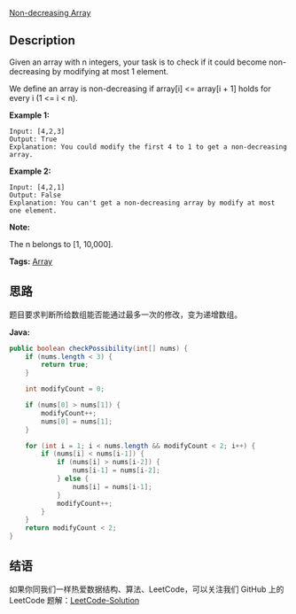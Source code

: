 [Non-decreasing Array][title]

## Description

Given an array with n integers, your task is to check if it could become non-decreasing by modifying at most 1 element.

We define an array is non-decreasing if array[i] <= array[i + 1] holds for every i (1 <= i < n).

**Example 1:**

```
Input: [4,2,3]
Output: True
Explanation: You could modify the first 4 to 1 to get a non-decreasing array.
```

**Example 2:**

```
Input: [4,2,1]
Output: False
Explanation: You can't get a non-decreasing array by modify at most one element.
```

**Note:**

The n belongs to [1, 10,000].

**Tags:** [Array](https://leetcode.com/tag/array/)

## 思路

题目要求判断所给数组能否能通过最多一次的修改，变为递增数组。

**Java:**

```java
public boolean checkPossibility(int[] nums) {
    if (nums.length < 3) {
        return true;
    }

    int modifyCount = 0;

    if (nums[0] > nums[1]) {
        modifyCount++;
        nums[0] = nums[1];
    }

    for (int i = 1; i < nums.length && modifyCount < 2; i++) {
        if (nums[i] < nums[i-1]) {
            if (nums[i] > nums[i-2]) {
                nums[i-1] = nums[i-2];
            } else {
                nums[i] = nums[i-1];
            }
            modifyCount++;
        }
    }
    return modifyCount < 2;
}
```

## 结语

如果你同我们一样热爱数据结构、算法、LeetCode，可以关注我们 GitHub 上的 LeetCode 题解：[LeetCode-Solution][ls]

[title]: https://leetcode.com/problems/non-decreasing-array/description/
[ls]: https://github.com/RichCodersAndMe/LeetCode-Solution